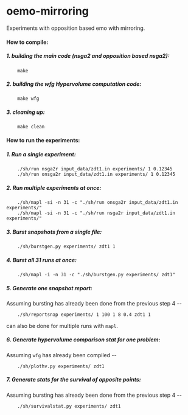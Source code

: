 oemo-mirroring
==============

Experiments with opposition based emo with mirroring.

#### How to compile:

##### 1. building the main code (nsga2 and opposition based nsga2):
```
	make
```

##### 2. building the wfg Hypervolume computation code:
```
	make wfg
``` 

##### 3. cleaning up:
```
	make clean
```


#### How to run the experiments:

##### 1. Run a single experiment:
```
	./sh/run nsga2r input_data/zdt1.in experiments/ 1 0.12345
	./sh/run onsga2r input_data/zdt1.in experiments/ 1 0.12345
```

##### 2. Run multiple experiments at once:
```
	./sh/mapl -si -n 31 -c "./sh/run onsga2r input_data/zdt1.in experiments/"	
	./sh/mapl -si -n 31 -c "./sh/run nsga2r input_data/zdt1.in experiments/"
```

##### 3. Burst snapshots from a single file:
```
	./sh/burstgen.py experiments/ zdt1 1
```
	
##### 4. Burst all 31 runs at once:
```
	./sh/mapl -i -n 31 -c "./sh/burstgen.py experiments/ zdt1"
```

##### 5. Generate one snapshot report:
Assuming bursting has already been done from the previous step 4 --
```
	./sh/reportsnap experiments/ 1 100 1 8 0.4 zdt1 1
```
can also be done for multiple runs with `mapl`.

##### 6. Generate hypervolume comparison stat for one problem:
Assuming `wfg` has already been compiled --
```
	./sh/plothv.py experiments/ zdt1
```

##### 7. Generate stats for the survival of opposite points:
Assuming bursting has already been done from the previous step 4 --
```
	./sh/survivalstat.py experiments/ zdt1
```
